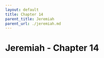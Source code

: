 ```yaml
---
layout: default
title: Chapter 14
parent_title: Jeremiah
parent_url: ./jeremiah.md
---
```


# Jeremiah - Chapter 14
